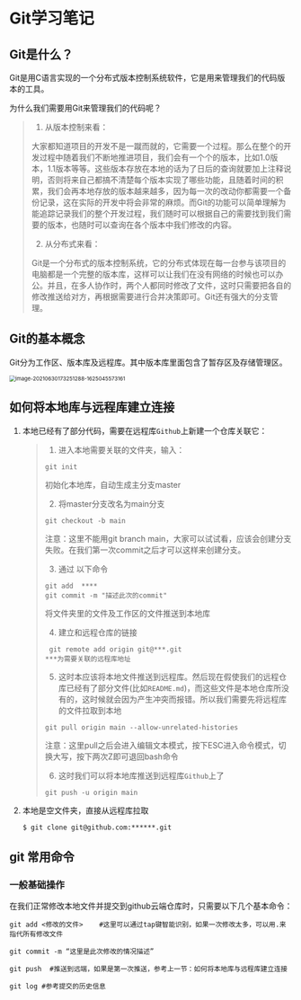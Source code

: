 #  Git学习笔记

##  Git是什么？

Git是用C语言实现的一个分布式版本控制系统软件，它是用来管理我们的代码版本的工具。

为什么我们需要用Git来管理我们的代码呢？

>1. 从版本控制来看：
>
>   大家都知道项目的开发不是一蹴而就的，它需要一个过程。那么在整个的开发过程中随着我们不断地推进项目，我们会有一个个的版本，比如1.0版本，1.1版本等等。这些版本存放在本地的话为了日后的查询就要加上注释说明，否则将来自己都搞不清楚每个版本实现了哪些功能，且随着时间的积累，我们会再本地存放的版本越来越多，因为每一次的改动你都需要一个备份记录，这在实际的开发中将会非常的麻烦。而Git的功能可以简单理解为能追踪记录我们的整个开发过程，我们随时可以根据自己的需要找到我们需要的版本，也随时可以查询在各个版本中我们修改的内容。
>
>2. 从分布式来看：
>
>   Git是一个分布式的版本控制系统，它的分布式体现在每一台参与该项目的电脑都是一个完整的版本库，这样可以让我们在没有网络的时候也可以办公。并且，在多人协作时，两个人都同时修改了文件，这时只需要把各自的修改推送给对方，再根据需要进行合并决策即可。Git还有强大的分支管理。



##  Git的基本概念

Git分为工作区、版本库及远程库。其中版本库里面包含了暂存区及存储管理区。

<img src="https://s2.loli.net/2022/03/01/Ubgd1JCWzLpqiGv.png" alt="image-20210630173251288-1625045573161" style="zoom:67%;" />

## 如何将本地库与远程库建立连接

1. 本地已经有了部分代码，需要在远程库`Github`上新建一个仓库关联它：

   >1. 进入本地需要关联的文件夹，输入：
   >
   >   ```shell
   >   git init
   >   ```
   >
   >   初始化本地库，自动生成主分支master
   >
   >2. 将master分支改名为main分支
   >
   >   ```shell
   >   git checkout -b main
   >   ```
   >
   >   注意：这里不能用git branch main，大家可以试试看，应该会创建分支失败。在我们第一次commit之后才可以这样来创建分支。
   >
   >3. 通过 以下命令
   >
   >   ``` shell
   >   git add  ****
   >   git commit -m "描述此次的commit"
   >   ```
   >
   >   将文件夹里的文件及工作区的文件推送到本地库
   >
   >4. 建立和远程仓库的链接
   >
   >   ```shell
   >    git remote add origin git@***.git
   >   ***为需要关联的远程库地址
   >   ```
   >
   >5. 这时本应该将本地文件推送到远程库。然后现在假使我们的远程仓库已经有了部分文件(比如`README.md`)，而这些文件是本地仓库所没有的，这时候就会因为产生冲突而报错。所以我们需要先将远程库的文件拉取到本地
   >
   >   ```shell
   >   git pull origin main --allow-unrelated-histories
   >   ```
   >
   >   注意：这里pull之后会进入编辑文本模式，按下ESC进入命令模式，切换大写，按下两次Z即可退回bash命令
   >
   >6. 这时我们可以将本地库推送到远程库`Github`上了
   >
   >   ```shell
   >   git push -u origin main
   >   ```

2. 本地是空文件夹，直接从远程库拉取

   ```shell
   $ git clone git@github.com:******.git
   ```

   

## git 常用命令

### 一般基础操作

在我们正常修改本地文件并提交到github云端仓库时，只需要以下几个基本命令：

```shell
git add <修改的文件>    #这里可以通过tap键智能识别，如果一次修改太多，可以用.来指代所有修改文件

git commit -m “这里是此次修改的情况描述”

git push  #推送到远端，如果是第一次推送，参考上一节：如何将本地库与远程库建立连接

git log #参考提交的历史信息
```

